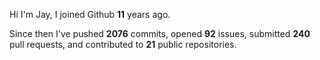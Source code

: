 Hi I'm Jay, I joined Github **11** years ago.

Since then I've pushed **2076** commits, opened **92** issues, submitted **240** pull requests, and contributed to **21** public repositories.
